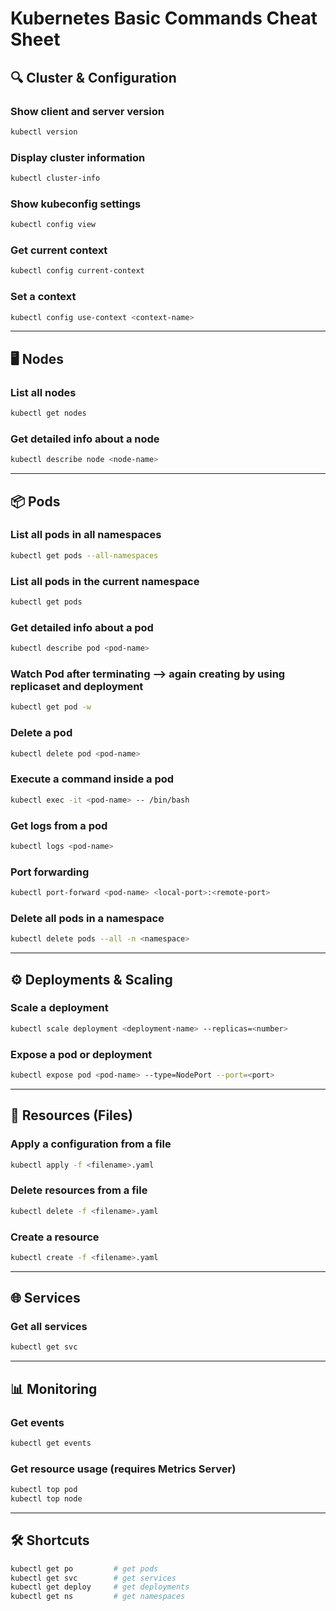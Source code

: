 # Kubernetes Basic Commands Cheat Sheet

## 🔍 Cluster & Configuration

### Show client and server version
```bash
kubectl version
```

### Display cluster information
```bash
kubectl cluster-info
```

### Show kubeconfig settings
```bash
kubectl config view
```

### Get current context
```bash
kubectl config current-context
```

### Set a context
```bash
kubectl config use-context <context-name>
```

---

## 🖥️ Nodes

### List all nodes
```bash
kubectl get nodes
```

### Get detailed info about a node
```bash
kubectl describe node <node-name>
```

---

## 📦 Pods

### List all pods in all namespaces
```bash
kubectl get pods --all-namespaces
```

### List all pods in the current namespace
```bash
kubectl get pods
```

### Get detailed info about a pod
```bash
kubectl describe pod <pod-name>
```

### Watch Pod after terminating --> again creating by using replicaset and deployment
```bash
kubectl get pod -w
```

### Delete a pod
```bash
kubectl delete pod <pod-name>
```

### Execute a command inside a pod
```bash
kubectl exec -it <pod-name> -- /bin/bash
```

### Get logs from a pod
```bash
kubectl logs <pod-name>
```

### Port forwarding
```bash
kubectl port-forward <pod-name> <local-port>:<remote-port>
```

### Delete all pods in a namespace
```bash
kubectl delete pods --all -n <namespace>
```

---

## ⚙️ Deployments & Scaling

### Scale a deployment
```bash
kubectl scale deployment <deployment-name> --replicas=<number>
```

### Expose a pod or deployment
```bash
kubectl expose pod <pod-name> --type=NodePort --port=<port>
```

---

## 📂 Resources (Files)

### Apply a configuration from a file
```bash
kubectl apply -f <filename>.yaml
```

### Delete resources from a file
```bash
kubectl delete -f <filename>.yaml
```

### Create a resource
```bash
kubectl create -f <filename>.yaml
```

---

## 🌐 Services

### Get all services
```bash
kubectl get svc
```

---

## 📊 Monitoring

### Get events
```bash
kubectl get events
```

### Get resource usage (requires Metrics Server)
```bash
kubectl top pod
kubectl top node
```

---

## 🛠️ Shortcuts

```bash
kubectl get po         # get pods
kubectl get svc        # get services
kubectl get deploy     # get deployments
kubectl get ns         # get namespaces
```
